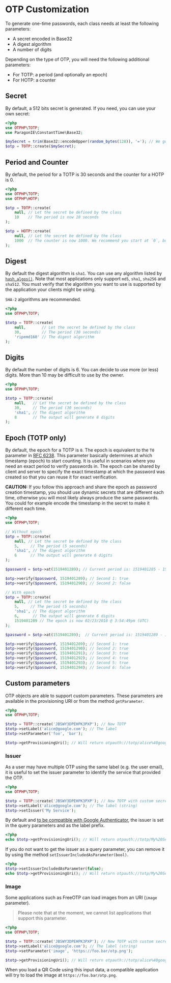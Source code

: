 # OTP Customization

To generate one-time passwords, each class needs at least the following parameters:

* A secret encoded in Base32
* A digest algorithm
* A number of digits

Depending on the type of OTP, you will need the following additional parameters:

* For TOTP: a period (and optionally an epoch)
* For HOTP: a counter

## Secret

By default, a 512 bits secret is generated. If you need, you can use your own secret:

```php
<?php
use OTPHP\TOTP;
use ParagonIE\ConstantTime\Base32;

$mySecret = trim(Base32::encodeUpper(random_bytes(128)), '='); // We generate our own 1024 bits secret
$otp = TOTP::create($mySecret);
```

## Period and Counter

By default, the period for a TOTP is 30 seconds and the counter for a HOTP is 0.

```php
<?php
use OTPHP\TOTP;
use OTPHP\HOTP;

$otp = TOTP::create(
    null, // Let the secret be defined by the class
    10    // The period is now 10 seconds
);

$otp = HOTP::create(
    null, // Let the secret be defined by the class
    1000  // The counter is now 1000. We recommend you start at `0`, but you can set any value (at least 0)
);
```

## Digest

By default the digest algorithm is `sha1`.
You can use any algorithm listed by [`hash_algos()`](http://php.net/manual/en/function.hash-algos.php).
Note that most applications only support `md5`, `sha1`, `sha256` and `sha512`.
You must verify that the algorithm you want to use is supported by the application your clients might be using.

`SHA-2` algorithms are recommended.

```php
<?php
use OTPHP\TOTP;

$totp = TOTP::create(
    null,       // Let the secret be defined by the class
    30,         // The period (30 seconds)
    'ripemd160' // The digest algorithm
);
```

## Digits

By default the number of digits is 6.
You can decide to use more (or less) digits. More than 10 may be difficult to use by the owner.

```php
<?php
use OTPHP\TOTP;

$totp = TOTP::create(
    null,   // Let the secret be defined by the class
    30,     // The period (30 seconds)
    'sha1', // The digest algorithm
    8       // The output will generate 8 digits
);
```

## Epoch (TOTP only)

By default, the epoch for a TOTP is `0`.
The epoch is equivalent to the `T0` parameter in [RFC 6238](https://tools.ietf.org/html/rfc6238#page-4).
This parameter basically determines at which timestamp (epoch) to start counting. It is useful in scenarios where
you need an exact period to verify passwords in. The epoch can be shared by client and server to specify the exact
timestamp at which the password was created so that you can reuse it for exact verification.

**CAUTION:** If you follow this approach and share the epoch as password creation timestamp, you should use dynamic
secrets that are different each time, otherwise you will most likely always produce the same passwords. You could for
example encode the timestamp in the secret to make it different each time.

```php
<?php
use OTPHP\TOTP;

// Without epoch
$otp = TOTP::create(
    null, // Let the secret be defined by the class
    5,     // The period (5 seconds)
    'sha1', // The digest algorithm
    6      // The output will generate 6 digits
);

$password = $otp->at(1519401289); // Current period is: 1519401285 - 1519401289

$otp->verify($password, 1519401289); // Second 1: true
$otp->verify($password, 1519401290); // Second 2: false

// With epoch
$otp = TOTP::create(
    null, // Let the secret be defined by the class
    5,     // The period (5 seconds)
    'sha1', // The digest algorithm
    6,      // The output will generate 6 digits
    1519401289 // The epoch is now 02/23/2018 @ 3:54:49pm (UTC)
);

$password = $otp->at(1519401289);  // Current period is: 1519401289 - 1519401293

$otp->verify($password, 1519401289); // Second 1: true
$otp->verify($password, 1519401290); // Second 2: true
$otp->verify($password, 1519401291); // Second 3: true
$otp->verify($password, 1519401292); // Second 4: true
$otp->verify($password, 1519401293); // Second 5: true
$otp->verify($password, 1519401294); // Second 6: false
```

## Custom parameters

OTP objects are able to support custom parameters.
These parameters are available in the provisioning URI or from the method `getParameter`.

```php
<?php
use OTPHP\TOTP;

$totp = TOTP::create('JBSWY3DPEHPK3PXP'); // New TOTP
$totp->setLabel('alice@google.com'); // The label
$totp->setParameter('foo', 'bar');

$totp->getProvisioningUri(); // Will return otpauth://totp/alice%40google.com?secret=JBSWY3DPEHPK3PXP&foo=bar
```

### Issuer

As a user may have multiple OTP using the same label (e.g. the user email),
it is useful to set the issuer parameter to identify the service that provided the OTP.

```php
<?php
use OTPHP\TOTP;

$totp = TOTP::create('JBSWY3DPEHPK3PXP'); // New TOTP with custom secret
$totp->setLabel('alice@google.com'); // The label (string)
$totp->setIssuer('My Service');
```

By default and [to be compatible with Google Authenticator](https://github.com/google/google-authenticator/wiki/Key-Uri-Format#label),
the issuer is set in the query parameters and as the label prefix.

```php
<?php
echo $totp->getProvisioningUri(); // Will return otpauth://totp/My%20Service%3Aalice%40google.com?issuer=My%20Service&secret=JBSWY3DPEHPK3PXP
```

If you do not want to get the issuer as a query parameter, you can remove it by using the method `setIssuerIncludedAsParameter(bool)`.

```php
<?php
$totp->setIssuerIncludedAsParameter(false);
echo $totp->getProvisioningUri(); // Will return otpauth://totp/My%20Service%3Aalice%40google.com?secret=JBSWY3DPEHPK3PXP
```

### Image

Some applications such as FreeOTP can load images from an URI (`image` parameter).

> Please note that at the moment, we cannot list applications that support this parameter.

```php
<?php
use OTPHP\TOTP;

$totp = TOTP::create('JBSWY3DPEHPK3PXP'); // New TOTP with custom secret
$totp->setLabel('alice@google.com'); // The label (string)
$totp->setParameter('image', 'https://foo.bar/otp.png');

$totp->getProvisioningUri(); // Will return otpauth://totp/alice%40google.com?secret=JBSWY3DPEHPK3PXP&image=https%3A%2F%2Ffoo.bar%2Fotp.png
```

When you load a QR Code using this input data, a compatible application will try to load the image at `https://foo.bar/otp.png`.
